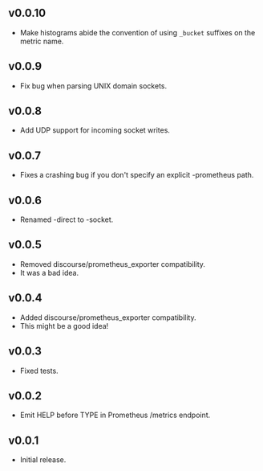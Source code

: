 ## v0.0.10

- Make histograms abide the convention of using `_bucket` suffixes on the metric name.

## v0.0.9

- Fix bug when parsing UNIX domain sockets.

## v0.0.8

- Add UDP support for incoming socket writes.

## v0.0.7

- Fixes a crashing bug if you don't specify an explicit -prometheus path.

## v0.0.6

- Renamed -direct to -socket.

## v0.0.5

- Removed discourse/prometheus_exporter compatibility.
- It was a bad idea.

## v0.0.4

- Added discourse/prometheus_exporter compatibility.
- This might be a good idea!

## v0.0.3

- Fixed tests.

## v0.0.2

- Emit HELP before TYPE in Prometheus /metrics endpoint.

## v0.0.1

- Initial release.

